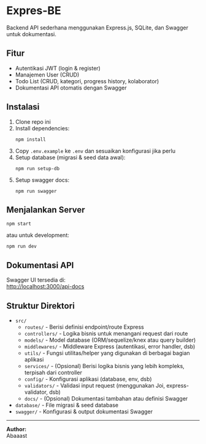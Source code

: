 # Expres-BE

Backend API sederhana menggunakan Express.js, SQLite, dan Swagger untuk dokumentasi.

## Fitur

- Autentikasi JWT (login & register)
- Manajemen User (CRUD)
- Todo List (CRUD, kategori, progress history, kolaborator)
- Dokumentasi API otomatis dengan Swagger

## Instalasi

1. Clone repo ini
2. Install dependencies:
   ```
   npm install
   ```
3. Copy `.env.example` ke `.env` dan sesuaikan konfigurasi jika perlu
4. Setup database (migrasi & seed data awal):
   ```
   npm run setup-db
   ```
5. Setup swagger docs:
   ```
   npm run swagger
   ```

## Menjalankan Server

```
npm start
```

atau untuk development:

```
npm run dev
```

## Dokumentasi API

Swagger UI tersedia di:  
[http://localhost:3000/api-docs](http://localhost:3000/api-docs)

## Struktur Direktori

- `src/`
  - `routes/` - Berisi definisi endpoint/route Express
  - `controllers/` - Logika bisnis untuk menangani request dari route
  - `models/` - Model database (ORM/sequelize/knex atau query builder)
  - `middlewares/` - Middleware Express (autentikasi, error handler, dsb)
  - `utils/` - Fungsi utilitas/helper yang digunakan di berbagai bagian aplikasi
  - `services/` - (Opsional) Berisi logika bisnis yang lebih kompleks, terpisah dari controller
  - `config/` - Konfigurasi aplikasi (database, env, dsb)
  - `validators/` - Validasi input request (menggunakan Joi, express-validator, dsb)
  - `docs/` - (Opsional) Dokumentasi tambahan atau definisi Swagger
- `database/` - File migrasi & seed database
- `swagger/` - Konfigurasi & output dokumentasi Swagger

---

**Author:**  
Abaaast
